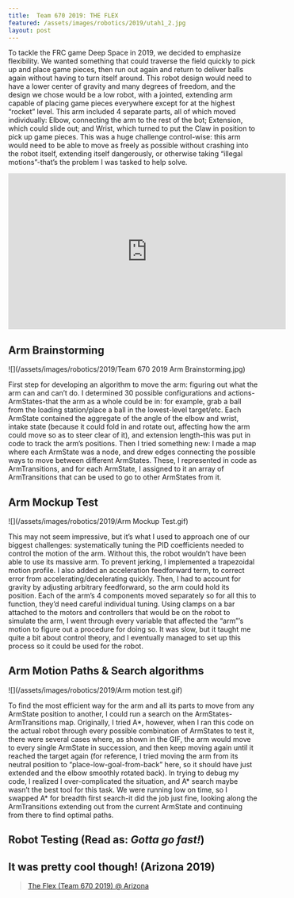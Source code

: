 ```yaml
---
title:  Team 670 2019: THE FLEX
featured: /assets/images/robotics/2019/utah1_2.jpg
layout: post
---
```


To tackle the FRC game Deep Space in 2019, we decided to emphasize flexibility. We wanted something that could traverse the field quickly to pick up and place game pieces, then run out again and return to deliver balls again without having to turn itself around. This robot design would need to have a lower center of gravity and many degrees of freedom, and the design we chose would be a low robot, with a jointed, extending arm capable of placing game pieces everywhere except for at the highest “rocket” level. This arm included 4 separate parts, all of which moved individually: Elbow, connecting the arm to the rest of the bot; Extension, which could slide out; and Wrist, which turned to put the Claw in position to pick up game pieces. This was a huge challenge control-wise: this arm would need to be able to move as freely as possible without crashing into the robot itself, extending itself dangerously, or otherwise taking “illegal motions”-that’s the problem I was tasked to help solve.


<iframe width="560" height="315" src="https://www.youtube.com/embed/JalE5dceO3s" frameborder="0" allow="accelerometer; autoplay; clipboard-write; encrypted-media; gyroscope; picture-in-picture" allowfullscreen></iframe>


## Arm Brainstorming

![](/assets/images/robotics/2019/Team 670 2019 Arm Brainstorming.jpg)

First step for developing an algorithm to move the arm: figuring out what the arm can and can’t do. I determined 30 possible configurations and actions-ArmStates-that the arm as a whole could be in: for example, grab a ball from the loading station/place a ball in the lowest-level target/etc. Each ArmState contained the aggregate of the angle of the elbow and wrist, intake state (because it could fold in and rotate out, affecting how the arm could move so as to steer clear of it), and extension length-this was put in code to track the arm’s positions. Then I tried something new: I made a map where each ArmState was a node, and drew edges connecting the possible ways to move between different ArmStates. These, I represented in code as ArmTransitions, and for each ArmState, I assigned to it an array of ArmTransitions that can be used to go to other ArmStates from it.


## Arm Mockup Test

![](/assets/images/robotics/2019/Arm Mockup Test.gif)


This may not seem impressive, but it’s what I used to approach one of our biggest challenges: systematically tuning the PID coefficients needed to control the motion of the arm. Without this, the robot wouldn’t have been able to use its massive arm. To prevent jerking, I implemented a trapezoidal motion profile. I also added an acceleration feedforward term, to correct error from accelerating/decelerating quickly. Then, I had to account for gravity by adjusting arbitrary feedforward, so the arm could hold its position. Each of the arm’s 4 components moved separately so for all this to function, they’d need careful individual tuning. Using clamps on a bar attached to the motors and controllers that would be on the robot to simulate the arm, I went through every variable that affected the “arm”’s motion to figure out a procedure for doing so. It was slow, but it taught me quite a bit about control theory, and I eventually managed to set up this process so it could be used for the robot.


## Arm Motion Paths & Search algorithms

![](/assets/images/robotics/2019/Arm motion test.gif)


To find the most efficient way for the arm and all its parts to move from any ArmState position to another, I could run a search on the ArmStates-ArmTransitions map. Originally, I tried A\*, however, when I ran this code on the actual robot through every possible combination of ArmStates to test it, there were several cases where, as shown in the GIF, the arm would move to every single ArmState in succession, and then keep moving again until it reached the target again (for reference, I tried moving the arm from its neutral position to “place-low-goal-from-back” here, so it should have just extended and the elbow smoothly rotated back). In trying to debug my code, I realized I over-complicated the situation, and A\* search maybe wasn’t the best tool for this task. We were running low on time, so I swapped A\* for breadth first search-it did the job just fine, looking along the ArmTransitions extending out from the current ArmState and continuing from there to find optimal paths.


## Robot Testing (Read as: *Gotta go fast!*)

<blockquote class="imgur-embed-pub" lang="en" data-id="a/1oxlwJE"><a href="//imgur.com/a/1oxlwJE"></a></blockquote><script async src="//s.imgur.com/min/embed.js" charset="utf-8"></script>


## It was pretty cool though! (Arizona 2019)

<blockquote class="imgur-embed-pub" lang="en" data-id="a/Ed1MgcK"  ><a href="//imgur.com/a/Ed1MgcK">The Flex (Team 670 2019) @ Arizona</a></blockquote><script async src="//s.imgur.com/min/embed.js" charset="utf-8"></script>
